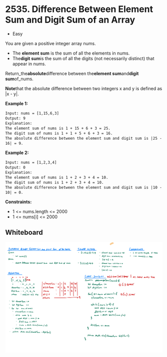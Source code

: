 # 2535. Difference Between Element Sum and Digit Sum of an Array
- Easy

You are given a positive integer array nums.

- The **element sum** is the sum of all the elements in nums.
- The**digit sum**is the sum of all the digits (not necessarily distinct) that appear in nums.

Return_the**absolute**difference between the**element sum**and**digit sum**of_nums.

**Note**that the absolute difference between two integers x and y is defined as |x - y|.

**Example 1:**
```
Input: nums = [1,15,6,3]
Output: 9
Explanation:
The element sum of nums is 1 + 15 + 6 + 3 = 25.
The digit sum of nums is 1 + 1 + 5 + 6 + 3 = 16.
The absolute difference between the element sum and digit sum is |25 - 16| = 9.
```

**Example 2:**
```
Input: nums = [1,2,3,4]
Output: 0
Explanation:
The element sum of nums is 1 + 2 + 3 + 4 = 10.
The digit sum of nums is 1 + 2 + 3 + 4 = 10.
The absolute difference between the element sum and digit sum is |10 - 10| = 0.
```

**Constraints:**
- 1 <= nums.length <= 2000
- 1 <= nums[i] <= 2000

## Whiteboard
![Whiteboard Image][whiteboard-image]

<!-- Refs -->
[whiteboard-image]: ./whiteboard.jpg
